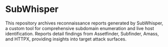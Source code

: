 # SubWhisper
This repository archives reconnaissance reports generated by SubWhisper, a custom tool for comprehensive subdomain enumeration and live host identification. Reports detail findings from Assetfinder, Subfinder, Amass, and HTTPX, providing insights into target attack surfaces.
